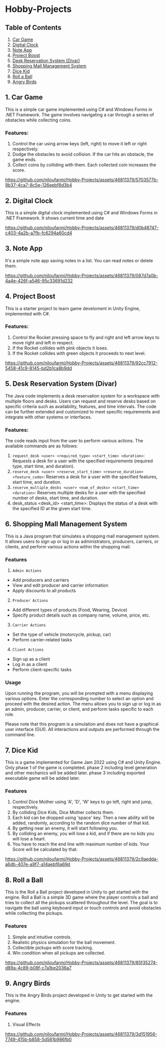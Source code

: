 # Hobby-Projects

## Table of Contents
1. [Car Game](#1-car-game)
2. [Digital Clock](#2-digital-clock)
3. [Note App](#3-note-app)
4. [Project Boost](#4-project-boost)
5. [Desk Reservation System (Divar)](#5-desk-reservation-system-divar)
6. [Shopping Mall Management System](#6-shopping-mall-management-system)
7. [Dice Kid](#7-dice-kid)
8. [Roll a Ball](#8-roll-a-ball)
9. [Angry Birds](#9-angry-birds)

## 1. Car Game
This is a simple car game implemented using C# and Windows Forms in .NET Framework. The game involves navigating a car through a series of obstacles while collecting coins.

### Features:
1. Control the car using arrow keys (left, right) to move it left or right respectively.
2. Dodge the obstacles to avoid collision. If the car hits an obstacle, the game ends.
3. Collect coins by colliding with them. Each collected coin increases the score.



https://github.com/niloufarmj/Hobby-Projects/assets/46811379/5703577b-9b37-4ca7-8c5e-126eebf8d3b4

## 2. Digital Clock
This is a simple digital clock implemented using C# and Windows Forms in .NET Framework. It shows current time and date



https://github.com/niloufarmj/Hobby-Projects/assets/46811379/d0b48747-c403-4a2b-a7fb-fc6294a60cd4

## 3. Note App
It's a simple note app saving notes in a list. You can read notes or delete them. 




https://github.com/niloufarmj/Hobby-Projects/assets/46811379/087d7a0b-4a4e-426f-a546-95c33691d232


## 4. Project Boost
This is a starter project to learn game develoment in Unity Engine, implemented with C#.

### Features:
1. Control the Rocket pressing space to fly and right and left arrow keys to move right and left in respect.
2. If the Rocket collides with pink objects it loses.
3. If the Rocket collides with green objects it proceeds to next level.


https://github.com/niloufarmj/Hobby-Projects/assets/46811379/92cc7912-5458-41c9-8145-bd2b1ca8b9dd


## 5. Desk Reservation System (Divar)

The Java code implements a desk reservation system for a workspace with multiple floors and desks. Users can request and reserve desks based on specific criteria such as availability, features, and time intervals. The code can be further extended and customized to meet specific requirements and integrate with other systems or interfaces.

### Features:
The code reads input from the user to perform various actions. The available commands are as follows:

1. `request_desk <user> <required_type> <start_time> <duration>`: Requests a desk for a user with the specified requirements (required type, start time, and duration).
2. `reserve_desk <user> <reserve_start_time> <reserve_duration> <feature_code>`: Reserves a desk for a user with the specified features, start time, and duration.
3. `reserve_multiple_desks <user> <num_of_desks> <start_time> <duration>`: Reserves multiple desks for a user with the specified number of desks, start time, and duration.
4. desk_status <desk_id> <start_time>: Displays the status of a desk with the specified ID at the given start time.


## 6. Shopping Mall Management System
This is a Java program that simulates a shopping mall management system. It allows users to sign up or log in as administrators, producers, carriers, or clients, and perform various actions within the shopping mall.

### Features
1. `Admin Actions`
  - Add producers and carriers
  - View and edit producer and carrier information
  - Apply discounts to all products

2. `Producer Actions`
  - Add different types of products (Food, Wearing, Device)
  - Specify product details such as company name, volume, price, etc.

3. `Carrier Actions`
  - Set the type of vehicle (motorcycle, pickup, car)
  - Perform carrier-related tasks

4. `Client Actions`
  - Sign up as a client
  - Log in as a client
  - Perform client-specific tasks

### Usage

Upon running the program, you will be prompted with a menu displaying various options. Enter the corresponding number to select an option and proceed with the desired action. The menu allows you to sign up or log in as an admin, producer, carrier, or client, and perform tasks specific to each role.

Please note that this program is a simulation and does not have a graphical user interface (GUI). All interactions and outputs are performed through the command line.


## 7. Dice Kid
This is a game implemented for Game Jam 2022 using C# and Unity Engine. 
Only phase 1 of the game is completed. 
phase 2 including level generation and other mechanics will be added later. 
phase 3 including exported executable game will be added later.

### Features
1. Control Dice Mother using 'A', 'D', 'W' keys to go left, right and jump, respectively.
2. By colliding Dice Kids, Dice Mother collects them.
3. Each kid can be dropped using 'space' key. Then a new ability will be added, randomly, according to the random dice number of that kid.
4. By getting near an enemy, it will start following you.
5. By colliding an enemy, you will lose a kid, and if there are no kids you will lose a heart.
6. You have to reach the end line with maximum number of kids. Your Score will be calculated by that.

   


https://github.com/niloufarmj/Hobby-Projects/assets/46811379/2c9aedda-a6db-407e-a9f7-a14aebf6a69d


## 8. Roll a Ball

This is the Roll a Ball project developed in Unity to get started with the engine. Roll a Ball is a simple 3D game where the player controls a ball and tries to collect all the pickups scattered throughout the level. The goal is to navigate the ball using keyboard input or touch controls and avoid obstacles while collecting the pickups.

### Features

1. Simple and intuitive controls.
2. Realistic physics simulation for the ball movement.
3. Collectible pickups with score tracking.
4. Win condition when all pickups are collected.



https://github.com/niloufarmj/Hobby-Projects/assets/46811379/85f35274-d89a-4c89-b08f-c7a1be2036a7


## 9. Angry Birds

This is the Angry Birds project developed in Unity to get started with the engine. 

### Features

1. Visual Effects


https://github.com/niloufarmj/Hobby-Projects/assets/46811379/3d151956-7749-415b-b858-5d581b986fb0




